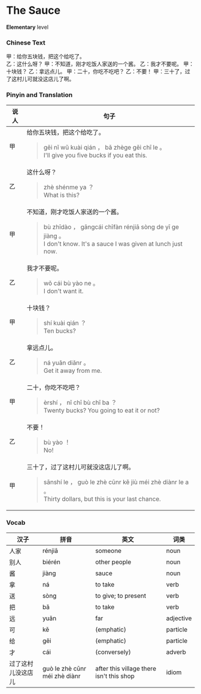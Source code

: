 # The Sauce
**Elementary** level
### Chinese Text
甲：给你五块钱，把这个给吃了。<br />乙：这什么呀？
甲：不知道，刚才吃饭人家送的一个酱。
乙：我才不要呢。
甲：十块钱？
乙：拿远点儿。
甲：二十，你吃不吃吧？
乙：不要！
甲：三十了，过了这村儿可就没这店儿了啊。

### Pinyin and Translation
|说人|句子|
|----|----|
|甲|给你五块钱，把这个给吃了。<blockquote>gěi nǐ wǔ kuài qián ， bǎ zhège gěi chī le 。<br />I'll give you five bucks if you eat this.</blockquote>|
|乙|这什么呀？<blockquote>zhè shénme ya ？<br />What is this?</blockquote>|
|甲|不知道，刚才吃饭人家送的一个酱。<blockquote>bù zhīdào ， gāngcái chīfàn rénjiā sòng de yī ge jiàng 。<br />I don't know. It's a sauce I was given at lunch just now.</blockquote>|
|乙|我才不要呢。<blockquote>wǒ cái bù yào ne 。<br />I don't want it.</blockquote>|
|甲|十块钱？<blockquote>shí kuài qián ？<br />Ten bucks?</blockquote>|
|乙|拿远点儿。<blockquote>ná yuǎn diǎnr 。<br />Get it away from me.</blockquote>|
|甲|二十，你吃不吃吧？<blockquote>èrshí ， nǐ chī bù chī ba ？<br />Twenty bucks? You going to eat it or not?</blockquote>|
|乙|不要！<blockquote>bù yào ！<br />No!</blockquote>|
|甲|三十了，过了这村儿可就没这店儿了啊。<blockquote>sānshí le ， guò le zhè cūnr kě jiù méi zhè diànr le a 。<br />Thirty dollars, but this is your last chance.</blockquote>|
### Vocab
|汉子|拼音|英文|词类|
|----|----|----|----|
|人家|rénjiā|someone|noun|
|别人|biérén|other people|noun|
|酱|jiàng|sauce|noun|
|拿|ná|to take|verb|
|送|sòng|to give; to present|verb|
|把|bǎ|to take|verb|
|远|yuǎn|far|adjective|
|可|kě|(emphatic)|particle|
|给|gěi|(emphatic)|particle|
|才|cái|(conversely)|adverb|
|过了这村儿没这店儿|guò le zhè cūnr méi zhè diànr|after this village there isn't this shop|idiom|